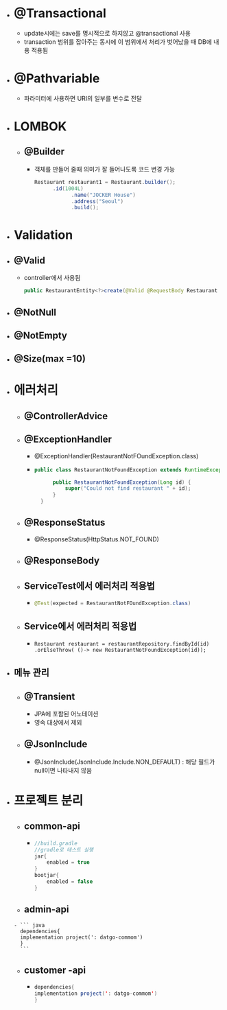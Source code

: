 
- # @Transactional
    - update시에는 save를 명시적으로 하지않고 @transactional 사용
    - transaction 범위를 잡아주는 동시에 이 범위에서 처리가 벗어났을 때 DB에 내용 적용됨

- # @Pathvariable 
   - 파라미터에 사용하면 URI의 일부를 변수로 전달

- # LOMBOK

    - ##  @Builder

      - 객체를 만들어 줄때 의미가 잘 들어나도록 코드 변경 가능

        ```java
        Restaurant restaurant1 = Restaurant.builder();
              .id(1004L)
                    .name("JOCKER House")
                    .address("Seoul")
                    .build();
        ```

- # Validation

- ## @Valid 

  - controller에서 사용됨

    ```java
    public RestaurantEntity<?>create(@Valid @RequestBody Restaurant resource)
    ```

    

- ## @NotNull

- ## @NotEmpty

- ## @Size(max =10)



- # 에러처리

  - ## @ControllerAdvice

  - ## @ExceptionHandler

    - @ExceptionHandler(RestaurantNotFOundException.class)
    - ```java
      public class RestaurantNotFoundException extends RuntimeException {

            public RestaurantNotFoundException(Long id) {
                super("Could not find restaurant " + id);
            }
        }
        ```

  - ## @ResponseStatus

    - @ResponseStatus(HttpStatus.NOT_FOUND)

  - ## @ResponseBody

  - ## ServiceTest에서 에러처리 적용법

    - ``` java
      @Test(expected = RestaurantNotFOundException.class)
      ```

   

   - ## Service에서 에러처리 적용법

      - ```
        Restaurant restaurant = restaurantRepository.findById(id)
        .orElseThrow( ()-> new RestaurantNotFoundException(id));
        ```

- ## 메뉴 관리

  - ## @Transient
     - JPA에 포함된 어노테이션
     - 영속 대상에서 제외

  - ## @JsonInclude

    - @JsonInclude(JsonInclude.Include.NON_DEFAULT)  : 해당 필드가 null이면 나타내지 않음
    
- # 프로젝트 분리

    - ## common-api

      - ```java
        //build.gradle
        //gradle로 테스트 실행
        jar{
            enabled = true
        }
        bootjar{
            enabled = false
        }
        ```



    -  ## admin-api

      - ``` java
        dependencies{
        implementation project(': datgo-commom')
        }
        ```



    - ## customer -api

      - ```java
        dependencies{
        implementation project(': datgo-commom')
        }
        ```





